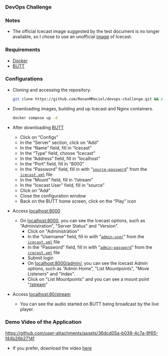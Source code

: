 ### DevOps Challenge

### Notes
  - The official Icecast image suggested by the test document is no longer available, so I chose to use an unofficial [image](https://hub.docker.com/r/moul/icecast) of Icecast. 

### Requirements
  - [Docker](https://docs.docker.com/get-started/get-docker/)
  - [BUTT](https://danielnoethen.de/butt/)

### Configurations
  - Cloning and accessing the repository:
    ```bash
    git clone https://github.com/RenanMMaciel/devops-challenge.git && cd devops-challenge
    ```

  - Downloading images, building and up Icecast and Nginx containers.
    ```bash
    docker compose up -d
    ```

  - After downloading [BUTT](https://danielnoethen.de/butt/)
    - Click on “Configs”
    - In the “Server” section, click on “Add”
    - In the “Name” field, fill in “Icecast”
    - In the “Type” field, choose “Icecast”
    - In the “Address” field, fill in “localhost”
    - In the “Port” field, fill in “8000”
    - In the “Password” field, fill in with “[`source-password`](icecast/icecast.xml#L15)” from the [`icecast.xml`](icecast/icecast.xml) file
    - In the “Mount” field, fill in “/stream”
    - In the “Icecast User” field, fill in “source”
    - Click on "Add"
    - Close the configuration window
    - Back on the BUTT home screen, click on the “Play” icon

  - Access [localhost:8000](http://localhost:8000)
    - On [localhost:8000](http://localhost:8000), you can see the Icecast options, such as “Administration”, "Server Status" and "Version".
      - Click on "Administration"
      - In the “Username” field, fill in with “[`admin-user`](icecast/icecast.xml#L17)” from the [`icecast.xml`](icecast/icecast.xml) file
      - In the “Password” field, fill in with “[`admin-password`](icecast/icecast.xml#L18)” from the [`icecast.xml`](icecast/icecast.xml) file
      - Submit login
      - On [localhost:8000/admin/](http://localhost:8000/admin/), you can see the Icecast Admin options, such as “Admin Home”, "List Mountpoints", "Move Listeners" and "Index".
      - Click on "List Mountpoints" and you can see a mount point "[/stream](http://localhost:80/stream)"

  - Access [localhost:80/stream](http://localhost:80/stream)
    - You can see the audio started on BUTT being broadcast by the live player.

### Demo Video of the Application
https://github.com/user-attachments/assets/36dcd05a-b038-4c7a-9f65-f44b26b2714f

  - If you prefer, download the video [here](docs/application.mp4)
